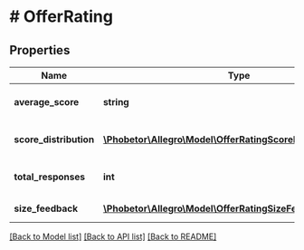 # # OfferRating

## Properties

Name | Type | Description | Notes
------------ | ------------- | ------------- | -------------
**average_score** | **string** | Average score of offer rating. | [optional]
**score_distribution** | [**\Phobetor\Allegro\Model\OfferRatingScoreDistributionInner[]**](OfferRatingScoreDistributionInner.md) | List score distribution with count. | [optional]
**total_responses** | **int** | Number of total responses. | [optional]
**size_feedback** | [**\Phobetor\Allegro\Model\OfferRatingSizeFeedbackInner[]**](OfferRatingSizeFeedbackInner.md) | List of size feedback. | [optional]

[[Back to Model list]](../../README.md#models) [[Back to API list]](../../README.md#endpoints) [[Back to README]](../../README.md)
